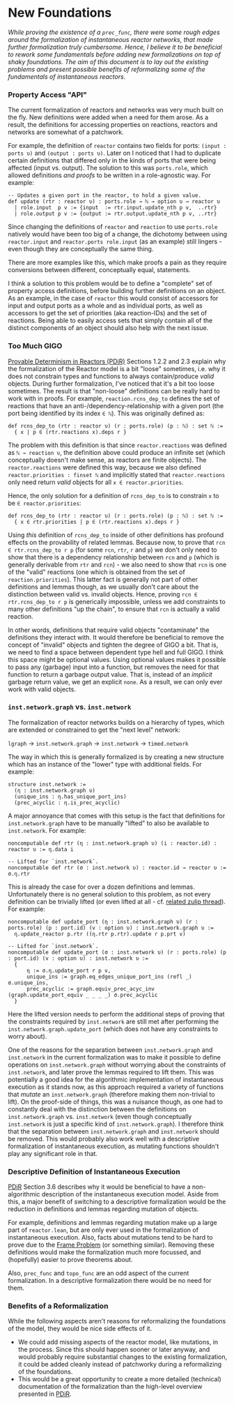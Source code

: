 # New Foundations

*While proving the existence of a `prec_func`, there were some rough edges around the formalization of instantaneous reactor networks, that made further formalization truly cumbersome. Hence, I believe it to be beneficial to rework some fundamentals before adding new formalizations on top of shaky foundations.
The aim of this document is to lay out the existing problems and present possible benefits of reformalizing some of the fundamentals of instantaneous reactors.*

### Property Access "API"

The current formalization of reactors and networks was very much built on the fly. New definitions were added when a need for them arose. As a result, the definitions for accessing properties on reactions, reactors and networks are somewhat of a patchwork. 

For example, the definition of `reactor` contains two fields for ports: `(input : ports υ)` and `(output : ports υ)`. Later on I noticed that I had to duplicate certain definitions that differed only in the kinds of ports that were being affected (input vs. output). The solution to this was `ports.role`, which allowed definitions *and proofs* to be written in a role-agnostic way. For example:

```lean
-- Updates a given port in the reactor, to hold a given value.
def update (rtr : reactor υ) : ports.role → ℕ → option υ → reactor υ
  | role.input  p v := {input  := rtr.input.update_nth p v,  ..rtr}
  | role.output p v := {output := rtr.output.update_nth p v, ..rtr}
```

Since changing the definitions of `reactor` and `reaction` to use `ports.role` natively would have been too big of a change, the dichotomy between using `reactor.input` and `reactor.ports role.input` (as an example) still lingers - even though they are conceptually the same thing.

There are more examples like this, which make proofs a pain as they require conversions between different, conceptually equal, statements.

I think a solution to this problem would be to define a "complete" set of property access definitions, before building further definitions on an object.
As an example, in the case of `reactor` this would consist of accessors for input and output ports as a whole and as individual ports, as well as accessors to get the set of priorities (aka reaction-IDs) and the set of reactions.
Being able to easily access sets that simply contain all of the distinct components of an object should also help with the next issue. 

### Too Much GIGO

[Provable Determinism in Reactors (PDiR)](https://github.com/marcusrossel/bachelors-thesis/blob/main/Thesis/Thesis.pdf) Sections 1.2.2 and 2.3 explain why the formalization of the Reactor model is a bit "loose" sometimes, i.e. why it does not constrain types and functions to always contain/produce *valid* objects. During further formalization, I've noticed that it's a bit too loose sometimes. The result is that "non-loose" definitions can be really hard to work with in proofs. For example, `reaction.rcns_dep_to` defines the set of reactions that have an anti-/dependency-relationship with a given port (the port being identified by its index `∈ ℕ`).
This was originally defined as:

```lean
def rcns_dep_to (rtr : reactor υ) (r : ports.role) (p : ℕ) : set ℕ :=
  { x | p ∈ (rtr.reactions x).deps r }
```

The problem with this definition is that since `reactor.reactions` was defined as `ℕ → reaction υ`, the definition above could produce an infinite set (which conceptually doesn't make sense, as reactors are finite objects).
The `reactor.reactions` were defined this way, because we also defined `reactor.priorities : finset ℕ` and implicitly stated that `reactor.reactions` only need return *valid* objects for all `x ∈ reactor.priorities`.

Hence, the only solution for a definition of `rcns_dep_to` is to constrain `x` to be `∈ reactor.priorities`:

```lean
def rcns_dep_to (rtr : reactor υ) (r : ports.role) (p : ℕ) : set ℕ :=
  { x ∈ rtr.priorities | p ∈ (rtr.reactions x).deps r }
```

Using *this* definition of `rcns_dep_to` inside of other definitions has profound effects on the provability of related lemmas.
Because now, to prove that `rcn ∈ rtr.rcns_dep_to r p` (for some `rcn`, `rtr`, `r` and `p`) we don't only need to show that there is a dependency relationship between `rcn` and `p` (which is generally derivable from `rtr` and `rcn`) - we also need to show that `rcn` is one of the "valid" reactions (one which is obtained from the set of `reaction.priorities`).
This latter fact is generally not part of other definitions and lemmas though, as we usually don't care about the distinction between valid vs. invalid objects.
Hence, proving `rcn ∈ rtr.rcns_dep_to r p` is generically impossible, unless we add constraints to many other definitions "up the chain", to ensure that `rcn` is actually a valid reaction.

In other words, definitions that require valid objects "contaminate" the definitions they interact with.
It would therefore be beneficial to remove the concept of "invalid" objects and tighten the degree of GIGO a bit.
That is, we need to find a space between dependent type hell and full GIGO. I think this space might be optional values.
Using optional values makes it possible to pass any (garbage) input into a function, but removes the need for that function to return a garbage output value.
That is, instead of an *implicit* garbage return value, we get an explicit `none`.
As a result, we can only ever work with valid objects.

### `inst.network.graph` vs. `inst.network`

The formalization of reactor networks builds on a hierarchy of types, which are extended or constrained to get the "next level" network:

`lgraph` → `inst.network.graph` → `inst.network` → `timed.network`

The way in which this is generally formalized is by creating a new structure which has an instance of the "lower" type with additional fields. For example:

```lean
structure inst.network :=
  (η : inst.network.graph υ)
  (unique_ins : η.has_unique_port_ins)
  (prec_acyclic : η.is_prec_acyclic)
```

A major annoyance that comes with this setup is the fact that definitions for `inst.network.graph` have to be manually "lifted" to also be available to `inst.network`. For example:

```lean
noncomputable def rtr (η : inst.network.graph υ) (i : reactor.id) : reactor υ := η.data i

-- Lifted for `inst.network`.
noncomputable def rtr (σ : inst.network υ) : reactor.id → reactor υ := σ.η.rtr
```

This is already the case for over a dozen definitions and lemmas.
Unfortunately there is no general solution to this problem, as not every definition can be trivially lifted (or even lifted at all - cf. [related zulip thread](https://leanprover.zulipchat.com/#narrow/stream/113489-new-members/topic/Building.20up.20types)). For example: 

```lean
noncomputable def update_port (η : inst.network.graph υ) (r : ports.role) (p : port.id) (v : option υ) : inst.network.graph υ :=
  η.update_reactor p.rtr ((η.rtr p.rtr).update r p.prt v)

-- Lifted for `inst.network`.
noncomputable def update_port (σ : inst.network υ) (r : ports.role) (p : port.id) (v : option υ) : inst.network υ :=
  {
      η := σ.η.update_port r p v,
      unique_ins := graph.eq_edges_unique_port_ins (refl _) σ.unique_ins,
      prec_acyclic := graph.equiv_prec_acyc_inv (graph.update_port_equiv _ _ _ _) σ.prec_acyclic
  }
```

Here the lifted version needs to perform the additional steps of proving that the constraints required by `inst.network` are still met after performing the `inst.network.graph.update_port` (which does not have any constraints to worry about). 

One of the reasons for the separation between `inst.network.graph` and `inst.network` in the current formalization was to make it possible to define operations on `inst.network.graph` without worrying about the constraints of `inst.network`, and later prove the lemmas required to lift them. This was potentially a good idea for the algorithmic implementation of instantaneous execution as it stands now, as this approach required a variety of functions that *mutate* an `inst.network.graph` (therefore making them non-trivial to lift). On the proof-side of things, this was a nuisance though, as one had to constantly deal with the distinction between the definitions on `inst.network.graph` vs. `inst.network` (even though conceptually `inst.network` is just a specific kind of `inst.network.graph`).
I therefore think that the separation between `inst.network.graph` and `inst.network` should be removed.
This would probably also work well with a descriptive formalization of instantaneous execution, as mutating functions shouldn't play any significant role in that.

### Descriptive Definition of Instantaneous Execution

[PDiR](https://github.com/marcusrossel/bachelors-thesis/blob/main/Thesis/Thesis.pdf) Section 3.6 describes why it would be beneficial to have a non-algorithmic description of the instantaneous execution model.
Aside from this, a major benefit of switching to a descriptive formalization would be the reduction in definitions and lemmas regarding mutation of objects.

For example, definitions and lemmas regarding mutation make up a large part of `reactor.lean`, but are only ever used in the formalization of instantaneous execution. 
Also, facts about mutations tend to be hard to prove due to the [Frame Problem](https://en.wikipedia.org/wiki/Frame_problem) (or something similar).
Removing these definitions would make the formalization much more focussed, and (hopefully) easier to prove theorems about.

Also, `prec_func` and `topo_func` are an odd aspect of the current formalization. 
In a descriptive formalization there would be no need for them.

### Benefits of a Reformalization

While the following aspects aren't reasons for reformalizing the foundations of the model, they would be nice side effects of it.

* We could add missing aspects of the reactor model, like mutations, in the process. Since this should happen sooner or later anyway, and would probably require substantial changes to the existing formalization, it could be added cleanly instead of patchworky during a reformalizing of the foundations.
* This would be a great opportunity to create a more detailed (technical) documentation of the formalization than the high-level overview presented in [PDiR](https://github.com/marcusrossel/bachelors-thesis/blob/main/Thesis/Thesis.pdf).
